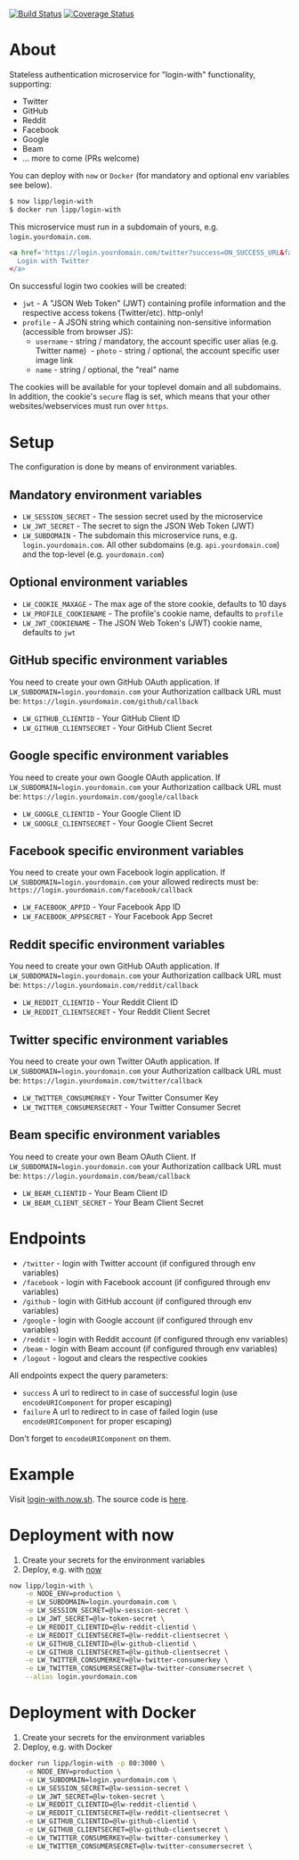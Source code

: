 [![Build Status](https://travis-ci.org/lipp/login-with.svg?branch=master)](https://travis-ci.org/lipp/login-with)
[![Coverage Status](https://coveralls.io/repos/github/lipp/login-with/badge.svg?branch=master)](https://coveralls.io/github/lipp/login-with?branch=master)

# About 

Stateless authentication microservice for "login-with" functionality, supporting:

- Twitter
- GitHub
- Reddit
- Facebook
- Google
- Beam
- ... more to come (PRs welcome)

You can deploy with `now` or `Docker` (for mandatory and optional env variables see below).

```sh
$ now lipp/login-with
$ docker run lipp/login-with
```

This microservice must run in a subdomain of yours, e.g. `login.yourdomain.com`.

```html
<a href='https://login.yourdomain.com/twitter?success=ON_SUCCESS_URL&failure=ON_FAILURE_URL>
  Login with Twitter
</a>
```

On successful login two cookies will be created:

- `jwt` - A "JSON Web Token" (JWT) containing profile information and the respective access tokens (Twitter/etc). http-only!
- `profile` - A JSON string which containing non-sensitive information (accessible from browser JS):
  - `username` - string / mandatory, the account specific user alias (e.g. Twitter name)
  - `photo` - string / optional, the account specific user image link
  - `name` - string / optional, the "real" name

The cookies will be available for your toplevel domain and all subdomains. In addition, the cookie's `secure` flag is set, which means 
that your other websites/webservices must run over `https`. 

# Setup

The configuration is done by means of environment variables.

## Mandatory environment variables

- `LW_SESSION_SECRET` - The session secret used by the microservice
- `LW_JWT_SECRET` - The secret to sign the JSON Web Token (JWT)
- `LW_SUBDOMAIN` - The subdomain this microservice runs, e.g. `login.yourdomain.com`.
  All other subdomains (e.g. `api.yourdomain.com`) and the top-level (e.g. `yourdomain.com`) 

## Optional environment variables

- `LW_COOKIE_MAXAGE` - The max age of the store cookie, defaults to 10 days
- `LW_PROFILE_COOKIENAME` - The profile's cookie name, defaults to `profile`
- `LW_JWT_COOKIENAME` - The JSON Web Token's (JWT) cookie name, defaults to `jwt`

## GitHub specific environment variables

You need to create your own GitHub OAuth application. If `LW_SUBDOMAIN=login.yourdomain.com` your Authorization callback URL 
must be: `https://login.yourdomain.com/github/callback`

- `LW_GITHUB_CLIENTID` - Your GitHub Client ID
- `LW_GITHUB_CLIENTSECRET` - Your GitHub Client Secret

## Google specific environment variables

You need to create your own Google OAuth application. If `LW_SUBDOMAIN=login.yourdomain.com` your Authorization callback URL 
must be: `https://login.yourdomain.com/google/callback`

- `LW_GOOGLE_CLIENTID` - Your Google Client ID
- `LW_GOOGLE_CLIENTSECRET` - Your Google Client Secret

## Facebook specific environment variables

You need to create your own Facebook login application. If `LW_SUBDOMAIN=login.yourdomain.com` your allowed redirects
must be: `https://login.yourdomain.com/facebook/callback`

- `LW_FACEBOOK_APPID` - Your Facebook App ID
- `LW_FACEBOOK_APPSECRET` - Your Facebook App Secret

## Reddit specific environment variables

You need to create your own GitHub OAuth application. If `LW_SUBDOMAIN=login.yourdomain.com` your Authorization callback URL 
must be: `https://login.yourdomain.com/reddit/callback`

- `LW_REDDIT_CLIENTID` - Your Reddit Client ID
- `LW_REDDIT_CLIENTSECRET` - Your Reddit Client Secret

## Twitter specific environment variables

You need to create your own Twitter OAuth application. If `LW_SUBDOMAIN=login.yourdomain.com` your Authorization callback URL 
must be: `https://login.yourdomain.com/twitter/callback`

- `LW_TWITTER_CONSUMERKEY` - Your Twitter Consumer Key
- `LW_TWITTER_CONSUMERSECRET` - Your Twitter Consumer Secret

## Beam specific environment variables

You need to create your own Beam OAuth Client. If `LW_SUBDOMAIN=login.yourdomain.com` your Authorization callback URL 
must be: `https://login.yourdomain.com/beam/callback`

- `LW_BEAM_CLIENTID` - Your Beam Client ID
- `LW_BEAM_CLIENT_SECRET` - Your Beam Client Secret


# Endpoints

- `/twitter` - login with Twitter account (if configured through env variables)
- `/facebook` - login with Facebook account (if configured through env variables)
- `/github` - login with GitHub account (if configured through env variables)
- `/google` - login with Google account (if configured through env variables)
- `/reddit` - login with Reddit account (if configured through env variables)
- `/beam` - login with Beam account (if configured through env variables)
- `/logout` - logout and clears the respective cookies

All endpoints expect the query parameters:
- `success` A url to redirect to in case of successful login (use `encodeURIComponent` for proper escaping)
- `failure` A url to redirect to in case of failed login (use `encodeURIComponent` for proper escaping)

Don't forget to `encodeURIComponent` on them.

# Example

Visit [login-with.now.sh](https://login-with.now.sh). The source code is [here](https://github.com/lipp/login-with/tree/master/example/nextjs).

# Deployment with now

1. Create your secrets for the environment variables
2. Deploy, e.g. with [now](https://zeit.co/now)
```sh
now lipp/login-with \
	-e NODE_ENV=production \
	-e LW_SUBDOMAIN=login.yourdomain.com \
	-e LW_SESSION_SECRET=@lw-session-secret \
	-e LW_JWT_SECRET=@lw-token-secret \
	-e LW_REDDIT_CLIENTID=@lw-reddit-clientid \
	-e LW_REDDIT_CLIENTSECRET=@lw-reddit-clientsecret \
	-e LW_GITHUB_CLIENTID=@lw-github-clientid \
	-e LW_GITHUB_CLIENTSECRET=@lw-github-clientsecret \
	-e LW_TWITTER_CONSUMERKEY=@lw-twitter-consumerkey \
	-e LW_TWITTER_CONSUMERSECRET=@lw-twitter-consumersecret \
	--alias login.yourdomain.com
``` 

# Deployment with Docker

1. Create your secrets for the environment variables
2. Deploy, e.g. with Docker
```sh
docker run lipp/login-with -p 80:3000 \
	-e NODE_ENV=production \
	-e LW_SUBDOMAIN=login.yourdomain.com \
	-e LW_SESSION_SECRET=@lw-session-secret \
	-e LW_JWT_SECRET=@lw-token-secret \
	-e LW_REDDIT_CLIENTID=@lw-reddit-clientid \
	-e LW_REDDIT_CLIENTSECRET=@lw-reddit-clientsecret \
	-e LW_GITHUB_CLIENTID=@lw-github-clientid \
	-e LW_GITHUB_CLIENTSECRET=@lw-github-clientsecret \
	-e LW_TWITTER_CONSUMERKEY=@lw-twitter-consumerkey \
	-e LW_TWITTER_CONSUMERSECRET=@lw-twitter-consumersecret \
```
